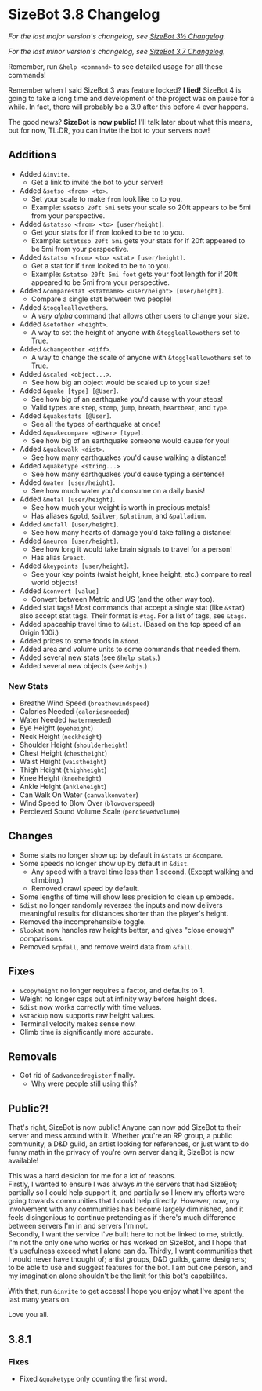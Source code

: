 # SizeBot 3.8 Changelog

*For the last major version's changelog, see [SizeBot 3½ Changelog](https://github.com/sizedev/SizeBot/blob/master/changelogs/3.5.md).*

*For the last minor version's changelog, see [SizeBot 3.7 Changelog](https://github.com/sizedev/SizeBot/blob/master/changelogs/3.7.md).*

Remember, run `&help <command>` to see detailed usage for all these commands!

Remember when I said SizeBot 3 was feature locked? **I lied!** SizeBot 4 is going to take a long time and development of the project was on pause for a while. In fact, there will probably be a 3.9 after this before 4 ever happens.

The good news? **SizeBot is now public!** I'll talk later about what this means, but for now, TL:DR, you can invite the bot to your servers now!

## Additions
- Added `&invite`.
    - Get a link to invite the bot to your server!
- Added `&setso <from> <to>`.
    - Set your scale to make `from` look like `to` to you.
    - Example: `&setso 20ft 5mi` sets your scale so 20ft appears to be 5mi from your perspective.
- Added `&statsso <from> <to> [user/height]`.
    - Get your stats for if `from` looked to be `to` to you.
    - Example: `&statsso 20ft 5mi` gets your stats for if 20ft appeared to be 5mi from your perspective.
- Added `&statso <from> <to> <stat> [user/height]`.
    - Get a stat for if `from` looked to be `to` to you.
    - Example: `&statso 20ft 5mi foot` gets your foot length for if 20ft appeared to be 5mi from your perspective.
- Added `&comparestat <statname> <user/height> [user/height]`.
    - Compare a single stat between two people!
- Added `&toggleallowothers`.
    - A *very alpha* command that allows other users to change your size.
- Added `&setother <height>`.
    - A way to set the height of anyone with `&toggleallowothers` set to True.
- Added `&changeother <diff>`.
    - A way to change the scale of anyone with `&toggleallowothers` set to True.
- Added `&scaled <object...>`.
    - See how big an object would be scaled up to your size!
- Added `&quake [type] [@User]`.
    - See how big of an earthquake you'd cause with your steps!
    - Valid types are `step`, `stomp`, `jump`, `breath`, `heartbeat`, and `type`.
- Added `&quakestats [@User]`.
    - See all the types of earthquake at once!
- Added `&quakecompare <@User> [type]`.
    - See how big of an earthquake someone would cause for you!
- Added `&quakewalk <dist>`.
    - See how many earthquakes you'd cause walking a distance!
- Added `&quaketype <string...>`
    - See how many earthquakes you'd cause typing a sentence!
- Added `&water [user/height]`.
    - See how much water you'd consume on a daily basis!
- Added `&metal [user/height]`.
    - See how much your weight is worth in precious metals!
    - Has aliases `&gold`, `&silver`, `&platinum`, and `&palladium`.
- Added `&mcfall [user/height]`.
    - See how many hearts of damage you'd take falling a distance!
- Added `&neuron [user/height]`.
    - See how long it would take brain signals to travel for a person!
    - Has alias `&react`.
- Added `&keypoints [user/height]`.
    - See your key points (waist height, knee height, etc.) compare to real world objects!
- Added `&convert [value]`
    - Convert between Metric and US (and the other way too).
- Added stat tags! Most commands that accept a single stat (like `&stat`) also accept stat tags. Their format is `#tag`. For a list of tags, see `&tags`.
- Added spaceship travel time to `&dist`. (Based on the top speed of an Origin 100i.)
- Added prices to some foods in `&food`.
- Added area and volume units to some commands that needed them.
- Added several new stats (see `&help stats`.)
- Added several new objects (see `&objs`.)

### New Stats
- Breathe Wind Speed (`breathewindspeed`)
- Calories Needed (`caloriesneeded`)
- Water Needed (`waterneeded`)
- Eye Height (`eyeheight`)
- Neck Height (`neckheight`)
- Shoulder Height (`shoulderheight`)
- Chest Height (`chestheight`)
- Waist Height (`waistheight`)
- Thigh Height (`thighheight`)
- Knee Height (`kneeheight`)
- Ankle Height (`ankleheight`)
- Can Walk On Water (`canwalkonwater`)
- Wind Speed to Blow Over (`blowoverspeed`)
- Percieved Sound Volume Scale (`percievedvolume`)

## Changes
- Some stats no longer show up by default in `&stats` or `&compare`.
- Some speeds no longer show up by default in `&dist`.
    - Any speed with a travel time less than 1 second. (Except walking and climbing.)
    - Removed crawl speed by default.
- Some lengths of time will show less presicion to clean up embeds.
- `&dist` no longer randomly reverses the inputs and now delivers meaningful results for distances shorter than the player's height.
- Removed the incomprehensible toggle.
- `&lookat` now handles raw heights better, and gives "close enough" comparisons.
- Removed `&rpfall`, and remove weird data from `&fall`.

## Fixes
- `&copyheight` no longer requires a factor, and defaults to 1.
- Weight no longer caps out at infinity way before height does.
- `&dist` now works correctly with time values.
- `&stackup` now supports raw height values.
- Terminal velocity makes sense now.
- Climb time is significantly more accurate.

## Removals
- Got rid of `&advancedregister` finally.
    - Why were people still using this?

## Public?!
That's right, SizeBot is now public! Anyone can now add SizeBot to their server and mess around with it. Whether you're an RP group, a public community, a D&D guild, an artist looking for references, or just want to do funny math in the privacy of you're own server dang it, SizeBot is now available!

This was a hard desicion for me for a lot of reasons.  
Firstly, I wanted to ensure I was always *in* the servers that had SizeBot; partially so I could help support it, and partially so I knew my efforts were going towards communities that I could help directly. However, now, my involvement with any communities has become largely diminished, and it feels disingenious to continue pretending as if there's much difference between servers I'm in and servers I'm not.  
Secondly, I want the service I've built here to not be linked to me, strictly. I'm not the only one who works or has worked on SizeBot, and I hope that it's usefulness exceed what I alone can do.
Thirdly, I want communities that I would never have thought of; artist groups, D&D guilds, game designers; to be able to use and suggest features for the bot. I am but one person, and my imagination alone shouldn't be the limit for this bot's capabilites.

With that, run `&invite` to get access! I hope you enjoy what I've spent the last many years on.

Love you all.

## 3.8.1
### Fixes
- Fixed `&quaketype` only counting the first word.
